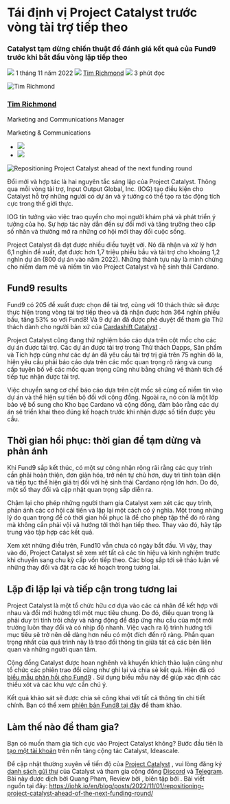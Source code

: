 # Tái định vị Project Catalyst trước vòng tài trợ tiếp theo

### **Catalyst tạm dừng chiến thuật để đánh giá kết quả của Fund9 trước khi bắt đầu vòng lặp tiếp theo**

![](img/2022-11-01-repositioning-project-catalyst-ahead-of-the-next-funding-round.002.png) 1 tháng 11 năm 2022 ![](img/2022-11-01-repositioning-project-catalyst-ahead-of-the-next-funding-round.002.png) [Tim Richmond](/en/blog/authors/tim-richmond/page-1/) ![](img/2022-11-01-repositioning-project-catalyst-ahead-of-the-next-funding-round.003.png) 3 phút đọc

![Tim Richmond](img/2022-11-01-repositioning-project-catalyst-ahead-of-the-next-funding-round.004.png)[](/en/blog/authors/tim-richmond/page-1/)

### [**Tim Richmond**](/en/blog/authors/tim-richmond/page-1/)

Marketing and Communications Manager

Marketing &amp; Communications

- ![](img/2022-11-01-repositioning-project-catalyst-ahead-of-the-next-funding-round.005.png)[](mailto:tim.richmond@iohk.io "Email")
- ![](img/2022-11-01-repositioning-project-catalyst-ahead-of-the-next-funding-round.006.png)[](https://www.linkedin.com/in/tim--richmond/ "LinkedIn")

![Repositioning Project Catalyst ahead of the next funding round](img/2022-11-01-repositioning-project-catalyst-ahead-of-the-next-funding-round.007.jpeg)

Đổi mới và hợp tác là hai nguyên tắc sáng lập của Project Catalyst. Thông qua mỗi vòng tài trợ, Input Output Global, Inc. (IOG) tạo điều kiện cho Catalyst hỗ trợ những người có dự án và ý tưởng có thể tạo ra tác động tích cực trong thế giới thực.

IOG tin tưởng vào việc trao quyền cho mọi người khám phá và phát triển ý tưởng của họ. Sự hợp tác này dẫn đến sự đổi mới và tăng trưởng theo cấp số nhân và thường mở ra những cơ hội mới thay đổi cuộc sống.

Project Catalyst đã đạt được nhiều điều tuyệt vời. Nó đã nhận và xử lý hơn 6,1 nghìn đề xuất, đạt được hơn 1,7 triệu phiếu bầu và tài trợ cho khoảng 1,2 nghìn dự án (800 dự án vào năm 2022). Những thành tựu này là minh chứng cho niềm đam mê và niềm tin vào Project Catalyst và hệ sinh thái Cardano.

## **Fund9 results**

Fund9 có 205 đề xuất được chọn để tài trợ, cùng với 10 thách thức sẽ được thực hiện trong vòng tài trợ tiếp theo và đã nhận được hơn 364 nghìn phiếu bầu, tăng 53% so với Fund8! Và 9 dự án đã được phê duyệt để tham gia Thử thách dành cho người bản xứ của [Cardashift Catalyst](https://iohk.io/en/blog/posts/2022/06/01/fund9-catalyst-natives-cardashift-challenge-demonstrating-and-monetizing-impact/) .

Project Catalyst cũng đang thử nghiệm báo cáo dựa trên cột mốc cho các dự án được tài trợ. Các dự án được tài trợ trong Thử thách Dapps, Sản phẩm và Tích hợp cũng như các dự án đã yêu cầu tài trợ trị giá trên 75 nghìn đô la, hiện yêu cầu phải báo cáo dựa trên các mốc quan trọng rõ ràng và cung cấp tuyên bố về các mốc quan trọng cũng như bằng chứng về thành tích để tiếp tục nhận được tài trợ.

Việc chuyển sang cơ chế báo cáo dựa trên cột mốc sẽ củng cố niềm tin vào dự án và thể hiện sự tiến bộ đối với cộng đồng. Ngoài ra, nó còn là một lớp bảo vệ bổ sung cho Kho bạc Cardano và cộng đồng, đảm bảo rằng các dự án sẽ triển khai theo đúng kế hoạch trước khi nhận được số tiền được yêu cầu.

## **Thời gian hồi phục: thời gian để tạm dừng và phản ánh**

Khi Fund9 sắp kết thúc, có một sự công nhận rộng rãi rằng các quy trình cần phải hoàn thiện, đơn giản hóa, trở nên tự chủ hơn, duy trì tính toàn diện và tiếp tục thể hiện giá trị đối với hệ sinh thái Cardano rộng lớn hơn. Do đó, một số thay đổi và cập nhật quan trọng sắp diễn ra.

Chậm lại cho phép những người tham gia Catalyst xem xét các quy trình, phản ánh các cơ hội cải tiến và lặp lại một cách có ý nghĩa. Một trong những lý do quan trọng để có thời gian hồi phục là để cho phép tập thể đó rõ ràng mà không cần phải vội vã hướng tới thời hạn tiếp theo. Thay vào đó, hãy tập trung vào tập hợp các kết quả.

Xem xét những điều trên, Fund10 vẫn chưa có ngày bắt đầu. Vì vậy, thay vào đó, Project Catalyst sẽ xem xét tất cả các tín hiệu và kinh nghiệm trước khi chuyển sang chu kỳ cấp vốn tiếp theo. Các blog sắp tới sẽ thảo luận về những thay đổi và đặt ra các kế hoạch trong tương lai.

## **Lặp đi lặp lại và tiếp cận trong tương lai**

Project Catalyst là một tổ chức hữu cơ dựa vào các cá nhân để kết hợp với nhau và đổi mới hướng tới một mục tiêu chung. Do đó, điều quan trọng là phải duy trì tính trôi chảy và năng động để đáp ứng nhu cầu của một môi trường luôn thay đổi và có nhịp độ nhanh. Việc vạch ra lộ trình hướng tới mục tiêu sẽ trở nên dễ dàng hơn nếu có một đích đến rõ ràng. Phần quan trọng nhất của quá trình này là trao đổi thông tin giữa tất cả các bên liên quan và những người quan tâm.

Cộng đồng Catalyst được hoan nghênh và khuyến khích thảo luận cũng như tổ chức các phiên trao đổi cũng như ghi lại và chia sẻ kết quả. Hiện đã có [biểu mẫu phản hồi cho Fund9](https://bit.ly/Fund9-Feedback) . Sử dụng biểu mẫu này để giúp xác định các thiếu xót và các khu vực cần chú ý.

Kết quả khảo sát sẽ được chia sẻ công khai với tất cả thông tin chi tiết chính. Bạn có thể xem [phiên bản Fund8 tại đây](https://bit.ly/F8-Feedback) để tham khảo.

## **Làm thế nào để tham gia?**

Bạn có muốn tham gia tích cực vào Project Catalyst không? Bước đầu tiên là [tạo một tài khoản](https://cardano.ideascale.com/) trên nền tảng cộng tác Catalyst, Ideascale.

Để cập nhật thường xuyên về tiến độ của [Project Catalyst](https://bit.ly/ProjectCatalyst) , vui lòng đăng ký [danh sách gửi thư](https://bit.ly/3dSZJvx) của Catalyst và tham gia cộng đồng [Discord](https://discord.gg/2RnUtK8) và [Telegram](https://discord.gg/2RnUtK8). Bài này được dịch bởi Quang Pham, Review bởi , biên tập bởi . Bài viết nguồn tại đây: https://iohk.io/en/blog/posts/2022/11/01/repositioning-project-catalyst-ahead-of-the-next-funding-round/
